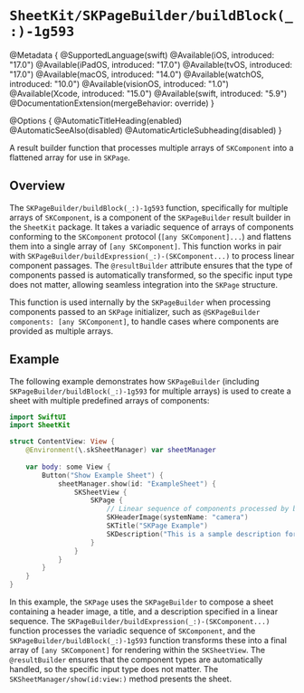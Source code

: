 # ``SheetKit/SKPageBuilder/buildBlock(_:)-1g593``

@Metadata {
    @SupportedLanguage(swift)
    @Available(iOS, introduced: "17.0")
    @Available(iPadOS, introduced: "17.0")
    @Available(tvOS, introduced: "17.0")
    @Available(macOS, introduced: "14.0")
    @Available(watchOS, introduced: "10.0")
    @Available(visionOS, introduced: "1.0")
    @Available(Xcode, introduced: "15.0")
    @Available(swift, introduced: "5.9")
    @DocumentationExtension(mergeBehavior: override)
}

@Options {
    @AutomaticTitleHeading(enabled)
    @AutomaticSeeAlso(disabled)
    @AutomaticArticleSubheading(disabled)
}

A result builder function that processes multiple arrays of ``SKComponent`` into a flattened array for use in ``SKPage``.

## Overview

The ``SKPageBuilder/buildBlock(_:)-1g593`` function, specifically for multiple arrays of ``SKComponent``, is a component of the ``SKPageBuilder`` result builder in the `SheetKit` package. It takes a variadic sequence of arrays of components conforming to the ``SKComponent`` protocol (`[any SKComponent]...`) and flattens them into a single array of `[any SKComponent]`. This function works in pair with ``SKPageBuilder/buildExpression(_:)-(SKComponent...)`` to process linear component passages. The `@resultBuilder` attribute ensures that the type of components passed is automatically transformed, so the specific input type does not matter, allowing seamless integration into the ``SKPage`` structure.

This function is used internally by the ``SKPageBuilder`` when processing components passed to an ``SKPage`` initializer, such as `@SKPageBuilder components: [any SKComponent]`, to handle cases where components are provided as multiple arrays.

## Example

The following example demonstrates how ``SKPageBuilder`` (including ``SKPageBuilder/buildBlock(_:)-1g593`` for multiple arrays) is used to create a sheet with multiple predefined arrays of components:

```swift
import SwiftUI
import SheetKit

struct ContentView: View {
    @Environment(\.skSheetManager) var sheetManager
    
    var body: some View {
        Button("Show Example Sheet") {
            sheetManager.show(id: "ExampleSheet") {
                SKSheetView {
                    SKPage {
                        // Linear sequence of components processed by buildBlock(_:)
                        SKHeaderImage(systemName: "camera")
                        SKTitle("SKPage Example")
                        SKDescription("This is a sample description for the page.")
                    }
                }
            }
        }
    }
}
```

In this example, the ``SKPage`` uses the ``SKPageBuilder`` to compose a sheet containing a header image, a title, and a description specified in a linear sequence. The ``SKPageBuilder/buildExpression(_:)-(SKComponent...)`` function processes the variadic sequence of ``SKComponent``, and the ``SKPageBuilder/buildBlock(_:)-1g593`` function transforms these into a final array of `[any SKComponent]` for rendering within the ``SKSheetView``. The `@resultBuilder` ensures that the component types are automatically handled, so the specific input type does not matter. The ``SKSheetManager/show(id:view:)`` method presents the sheet.
